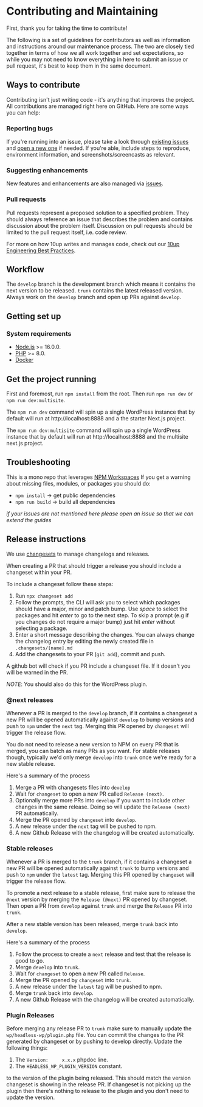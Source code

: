# Contributing and Maintaining

First, thank you for taking the time to contribute!

The following is a set of guidelines for contributors as well as information and instructions around our maintenance process.  The two are closely tied together in terms of how we all work together and set expectations, so while you may not need to know everything in here to submit an issue or pull request, it's best to keep them in the same document.

## Ways to contribute

Contributing isn't just writing code - it's anything that improves the project.  All contributions are managed right here on GitHub. Here are some ways you can help:

### Reporting bugs

If you're running into an issue, please take a look through [existing issues](https://github.com/10up/headless/issues) and [open a new one](https://github.com/10up/headless/issues/new) if needed.  If you're able, include steps to reproduce, environment information, and screenshots/screencasts as relevant.

### Suggesting enhancements

New features and enhancements are also managed via [issues](https://github.com/10up/headless/issues).

### Pull requests

Pull requests represent a proposed solution to a specified problem.  They should always reference an issue that describes the problem and contains discussion about the problem itself.  Discussion on pull requests should be limited to the pull request itself, i.e. code review.

For more on how 10up writes and manages code, check out our [10up Engineering Best Practices](https://10up.github.io/Engineering-Best-Practices/).

## Workflow

The `develop` branch is the development branch which means it contains the next version to be released. `trunk` contains the latest released version.  Always work on the `develop` branch and open up PRs against `develop`.

## Getting set up

### System requirements

- [Node.js](https://nodejs.org/) >= 16.0.0.
- [PHP](https://www.php.net/) >= 8.0.
- [Docker](https://www.docker.com/)

## Get the project running

First and foremost, run `npm install` from the root. Then run `npm run dev` or `npm run dev:multisite`. 

The `npm run dev` command will spin up a single WordPress instance that by default will run at http://localhost:8888 and a the starter Next.js project.

The `npm run dev:multisite` command will spin up a single WordPress instance that by default will run at http://localhost:8888 and the multisite next.js project.


## Troubleshooting

This is a mono repo that leverages [NPM Workspaces](https://docs.npmjs.com/cli/v7/using-npm/workspaces)
If you get a warning about missing files, modules, or packages you should do:

- `npm install` -> get public dependencies
- `npm run build` -> build all dependencies

_if your issues are not mentioned here please open an issue so that we can extend the guides_
## Release instructions

We use [changesets](https://github.com/changesets/changesets) to manage changelogs and releases. 

When creating a PR that should trigger a release you should include a changeset within your PR.

To include a changeset follow these steps:

1. Run `npx changeset add`
2. Follow the prompts, the CLI will ask you to select which packages should have a major, minor and patch bump. Use *space* to select the packages and hit *enter* to go to the next step. To skip a prompt (e.g if you changes do not require a major bump) just hit *enter* without selecting a package.
3. Enter a short message describing the changes. You can always change the changelog entry by editing the newly created file in `.changesets/[name].md`
4. Add the changesets to your PR (`git add`), commit and push.

A github bot will check if you PR include a changeset file. If it doesn't you will be warned in the PR.

*NOTE*: You should also do this for the WordPress plugin.

### @next releases

Whenever a PR is merged to the `develop` branch, if it contains a changeset a new PR will be opened automatically against `develop` to bump versions and push to `npm` under the `next` tag. Merging this PR opened by `changeset` will trigger the release flow.

You do not need to release a new version to NPM on every PR that is merged, you can batch as many PRs as you want. For stable releases though, typically we'd only merge `develop` into `trunk` once we're ready for a new stable release.

Here's a summary of the process
1. Merge a PR with changesets files into `develop`
2. Wait for `changeset` to open a new PR called `Release (next)`.
3. Optionally merge more PRs into `develop` if you want to include other changes in the same release. Doing so will update the `Release (next)` PR automatically.
4. Merge the PR opened by `changeset` into `develop`.
5. A new release under the `next` tag will be pushed to npm.
6. A new Github Release with the changelog will be created automatically.

### Stable releases

Whenever a PR is merged to the `trunk` branch, if it contains a changeset a new PR will be opened automatically against `trunk` to bump versions and push to `npm` under the `latest` tag. Merging this PR opened by `changeset` will trigger the release flow.

To promote a next release to a stable release, first make sure to release the `@next` version by merging the `Release (@next)` PR opened by changeset. Then open a PR from `develop` against `trunk` and merge the `Release` PR into `trunk`.

After a new stable version has been released, merge `trunk` back into `develop`.

Here's a summary of the process
1. Follow the process to create a `next` release and test that the release is good to go.
2. Merge `develop` into `trunk`.
2. Wait for `changeset` to open a new PR called `Release`.
4. Merge the PR opened by `changeset` into `trunk`.
5. A new release under the `latest` tag will be pushed to npm.
6. Merge `trunk` back into `develop`.
7. A new Github Release with the changelog will be created automatically.

### Plugin Releases

Before merging any release PR to `trunk` make sure to manually update the `wp/headless-wp/plugin.php` file. You can commit the changes to the PR generated by changeset or by pushing to develop directly. Update the following things:

1. The `Version:     x.x.x` phpdoc line.
2. The `HEADLESS_WP_PLUGIN_VERSION` constant.

to the version of the plugin being released. This should match the version changeset is showing in the release PR. If changeset is not picking up the plugin then there's nothing to release to the plugin and you don't need to update the version.